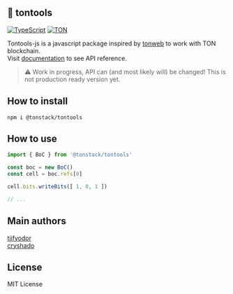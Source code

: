 ## 💎 tontools

[![TypeScript](https://img.shields.io/badge/%3C%2F%3E-TypeScript-%230074c1.svg?style=for-the-badge)](http://www.typescriptlang.org/)
[![TON](https://img.shields.io/badge/based%20on-The%20Open%20Network-blue?style=for-the-badge)](https://ton.org/)


Tontools-js is a javascript package inspired by [tonweb](https://github.com/toncenter/tonweb) to work with TON blockchain.\
Visit [documentation](./docs/) to see API reference.
> :warning: Work in progress, API can (and most likely will) be changed! This is not production ready version yet.

## How to install
```
npm i @tonstack/tontools
```

## How to use
```ts
import { BoC } from '@tonstack/tontools'

const boc = new BoC()
const cell = boc.refs[0]

cell.bits.writeBits([ 1, 0, 1 ])

// ...

```

## Main authors

[tjifyodor](https://github.com/tjifyodor)\
[cryshado](https://github.com/cryshado)

## License

MIT License
